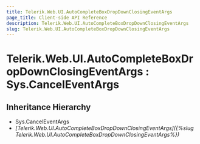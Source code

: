 ```yaml
---
title: Telerik.Web.UI.AutoCompleteBoxDropDownClosingEventArgs
page_title: Client-side API Reference
description: Telerik.Web.UI.AutoCompleteBoxDropDownClosingEventArgs
slug: Telerik.Web.UI.AutoCompleteBoxDropDownClosingEventArgs
---
```


# Telerik.Web.UI.AutoCompleteBoxDropDownClosingEventArgs : Sys.CancelEventArgs

## Inheritance Hierarchy

* Sys.CancelEventArgs
* *[Telerik.Web.UI.AutoCompleteBoxDropDownClosingEventArgs]({%slug Telerik.Web.UI.AutoCompleteBoxDropDownClosingEventArgs%})*


